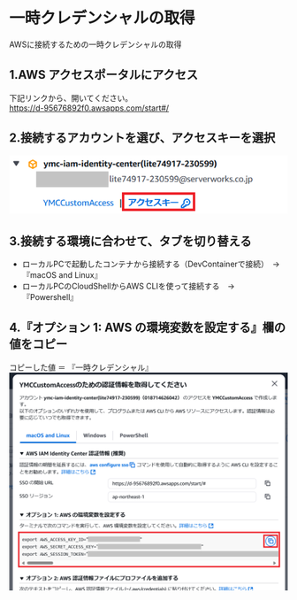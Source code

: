 # 一時クレデンシャルの取得

AWSに接続するための一時クレデンシャルの取得

## 1.AWS アクセスポータルにアクセス
下記リンクから、開いてください。  
https://d-95676892f0.awsapps.com/start#/

## 2.接続するアカウントを選び、アクセスキーを選択
![](../image/temporary_credentials_accesskey.png)

## 3.接続する環境に合わせて、タブを切り替える
- ローカルPCで起動したコンテナから接続する（DevContainerで接続）　→　『macOS and Linux』  
- ローカルPCのCloudShellからAWS CLIを使って接続する　→　『Powershell』

## 4.『オプション 1: AWS の環境変数を設定する』欄の値をコピー
コピーした値 ＝ 『一時クレデンシャル』
![](../image/temporary_credentials_modal.png)